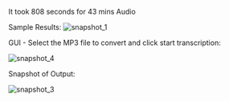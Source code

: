 It took 808 seconds for 43 mins Audio

Sample Results:
![snapshot_1](https://github.com/CourageTrain/amma_bhagwan_translator/assets/79729617/ab928c11-afcf-4a5d-b5d1-456ac1d19e59)

GUI - Select the MP3 file to convert and click start transcription:

![snapshot_4](https://github.com/CourageTrain/amma_bhagwan_translator/assets/79729617/ccf5fe48-ccfd-49f4-90ab-70d622ff758e)


Snapshot of Output:

![snapshot_3](https://github.com/CourageTrain/amma_bhagwan_translator/assets/79729617/7b4d4be9-7183-439e-b797-7852726dc39a)
